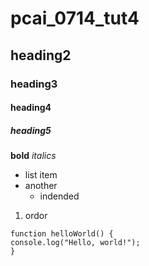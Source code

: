 # pcai_0714_tut4

## heading2
### heading3
#### heading4
##### heading5

**bold**
*italics*

- list item
- another
  - indended

1. ordor

```
function helloWorld() {
console.log("Hello, world!");
}
```